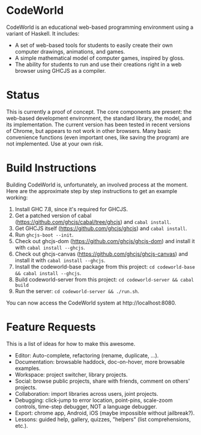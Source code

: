 CodeWorld
=========

CodeWorld is an educational web-based programming environment using a variant of Haskell.  It includes:

- A set of web-based tools for students to easily create their own computer drawings, animations, and games.
- A simple mathematical model of computer games, inspired by gloss.
- The ability for students to run and use their creations right in a web browser using GHCJS as a compiler.

Status
======

This is currently a proof of concept.  The core components are present: the web-based development environment, the standard library, the model, and its implementation.  The current version has been tested in recent versions of Chrome, but appears to not work in other browsers.  Many basic convenience functions (even important ones, like saving the program) are not implemented.  Use at your own risk.

Build Instructions
==================

Building CodeWorld is, unfortunately, an involved process at the moment.  Here are the approximate step by step instructions to get an example working:

1. Install GHC 7.8, since it's required for GHCJS.
2. Get a patched version of cabal (https://github.com/ghcjs/cabal/tree/ghcjs) and `cabal install`.
3. Get GHCJS itself (https://github.com/ghcjs/ghcjs) and `cabal install`.
4. Run `ghcjs-boot --init`.
5. Check out ghcjs-dom (https://github.com/ghcjs/ghcjs-dom) and install it with `cabal install --ghcjs`.
6. Check out ghcjs-canvas (https://github.com/ghcjs/ghcjs-canvas) and install it with `cabal install --ghcjs`.
8. Install the codeworld-base package from this project: `cd codeworld-base && cabal install --ghcjs`.
9. Build codeworld-server from this project: `cd codeworld-server && cabal build`
10. Run the server: `cd codeworld-server && ./run.sh`.

You can now access the CodeWorld system at http://localhost:8080.

Feature Requests
================

This is a list of ideas for how to make this awesome.

* Editor: Auto-complete, refactoring (rename, duplicate, ...).
* Documentation: browsable haddock, doc-on-hover, more browsable examples.
* Workspace: project switcher, library projects.
* Social: browse public projects, share with friends, comment on others' projects.
* Collaboration: import libraries across users, joint projects.
* Debugging: click-jump to error location, point-pins, scale-zoom controls, time-step debugger, NOT a language debugger.
* Export: chrome app, Android, iOS (maybe impossible without jailbreak?).
* Lessons: guided help, gallery, quizzes, "helpers" (list comprehensions, etc.).

